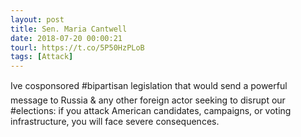 ```yaml
---
layout: post
title: Sen. Maria Cantwell
date: 2018-07-20 00:00:21
tourl: https://t.co/5P50HzPLoB
tags: [Attack]
---
```

Ive cosponsored #bipartisan legislation that would send a powerful message to Russia &amp; any other foreign actor seeking to disrupt our #elections: if you attack American candidates, campaigns, or voting infrastructure, you will face severe consequences.